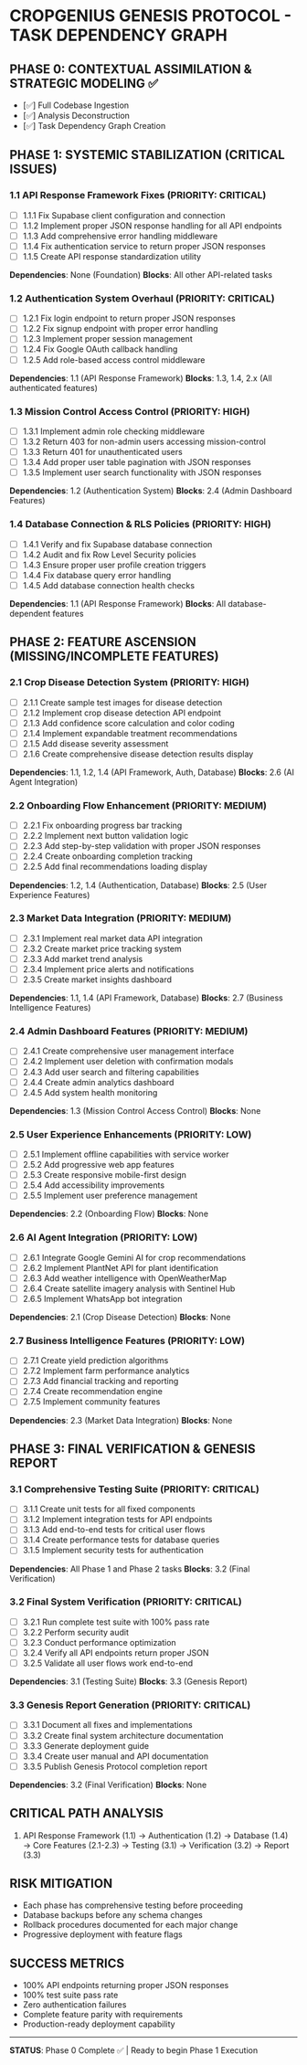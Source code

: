 # CROPGENIUS GENESIS PROTOCOL - TASK DEPENDENCY GRAPH

## PHASE 0: CONTEXTUAL ASSIMILATION & STRATEGIC MODELING ✅
- [✅] Full Codebase Ingestion
- [✅] Analysis Deconstruction  
- [✅] Task Dependency Graph Creation

## PHASE 1: SYSTEMIC STABILIZATION (CRITICAL ISSUES)

### 1.1 API Response Framework Fixes (PRIORITY: CRITICAL)
- [ ] 1.1.1 Fix Supabase client configuration and connection
- [ ] 1.1.2 Implement proper JSON response handling for all API endpoints
- [ ] 1.1.3 Add comprehensive error handling middleware
- [ ] 1.1.4 Fix authentication service to return proper JSON responses
- [ ] 1.1.5 Create API response standardization utility

**Dependencies**: None (Foundation)
**Blocks**: All other API-related tasks

### 1.2 Authentication System Overhaul (PRIORITY: CRITICAL)
- [ ] 1.2.1 Fix login endpoint to return proper JSON responses
- [ ] 1.2.2 Fix signup endpoint with proper error handling
- [ ] 1.2.3 Implement proper session management
- [ ] 1.2.4 Fix Google OAuth callback handling
- [ ] 1.2.5 Add role-based access control middleware

**Dependencies**: 1.1 (API Response Framework)
**Blocks**: 1.3, 1.4, 2.x (All authenticated features)

### 1.3 Mission Control Access Control (PRIORITY: HIGH)
- [ ] 1.3.1 Implement admin role checking middleware
- [ ] 1.3.2 Return 403 for non-admin users accessing mission-control
- [ ] 1.3.3 Return 401 for unauthenticated users
- [ ] 1.3.4 Add proper user table pagination with JSON responses
- [ ] 1.3.5 Implement user search functionality with JSON responses

**Dependencies**: 1.2 (Authentication System)
**Blocks**: 2.4 (Admin Dashboard Features)

### 1.4 Database Connection & RLS Policies (PRIORITY: HIGH)
- [ ] 1.4.1 Verify and fix Supabase database connection
- [ ] 1.4.2 Audit and fix Row Level Security policies
- [ ] 1.4.3 Ensure proper user profile creation triggers
- [ ] 1.4.4 Fix database query error handling
- [ ] 1.4.5 Add database connection health checks

**Dependencies**: 1.1 (API Response Framework)
**Blocks**: All database-dependent features

## PHASE 2: FEATURE ASCENSION (MISSING/INCOMPLETE FEATURES)

### 2.1 Crop Disease Detection System (PRIORITY: HIGH)
- [ ] 2.1.1 Create sample test images for disease detection
- [ ] 2.1.2 Implement crop disease detection API endpoint
- [ ] 2.1.3 Add confidence score calculation and color coding
- [ ] 2.1.4 Implement expandable treatment recommendations
- [ ] 2.1.5 Add disease severity assessment
- [ ] 2.1.6 Create comprehensive disease detection results display

**Dependencies**: 1.1, 1.2, 1.4 (API Framework, Auth, Database)
**Blocks**: 2.6 (AI Agent Integration)

### 2.2 Onboarding Flow Enhancement (PRIORITY: MEDIUM)
- [ ] 2.2.1 Fix onboarding progress bar tracking
- [ ] 2.2.2 Implement next button validation logic
- [ ] 2.2.3 Add step-by-step validation with proper JSON responses
- [ ] 2.2.4 Create onboarding completion tracking
- [ ] 2.2.5 Add final recommendations loading display

**Dependencies**: 1.2, 1.4 (Authentication, Database)
**Blocks**: 2.5 (User Experience Features)

### 2.3 Market Data Integration (PRIORITY: MEDIUM)
- [ ] 2.3.1 Implement real market data API integration
- [ ] 2.3.2 Create market price tracking system
- [ ] 2.3.3 Add market trend analysis
- [ ] 2.3.4 Implement price alerts and notifications
- [ ] 2.3.5 Create market insights dashboard

**Dependencies**: 1.1, 1.4 (API Framework, Database)
**Blocks**: 2.7 (Business Intelligence Features)

### 2.4 Admin Dashboard Features (PRIORITY: MEDIUM)
- [ ] 2.4.1 Create comprehensive user management interface
- [ ] 2.4.2 Implement user deletion with confirmation modals
- [ ] 2.4.3 Add user search and filtering capabilities
- [ ] 2.4.4 Create admin analytics dashboard
- [ ] 2.4.5 Add system health monitoring

**Dependencies**: 1.3 (Mission Control Access Control)
**Blocks**: None

### 2.5 User Experience Enhancements (PRIORITY: LOW)
- [ ] 2.5.1 Implement offline capabilities with service worker
- [ ] 2.5.2 Add progressive web app features
- [ ] 2.5.3 Create responsive mobile-first design
- [ ] 2.5.4 Add accessibility improvements
- [ ] 2.5.5 Implement user preference management

**Dependencies**: 2.2 (Onboarding Flow)
**Blocks**: None

### 2.6 AI Agent Integration (PRIORITY: LOW)
- [ ] 2.6.1 Integrate Google Gemini AI for crop recommendations
- [ ] 2.6.2 Implement PlantNet API for plant identification
- [ ] 2.6.3 Add weather intelligence with OpenWeatherMap
- [ ] 2.6.4 Create satellite imagery analysis with Sentinel Hub
- [ ] 2.6.5 Implement WhatsApp bot integration

**Dependencies**: 2.1 (Crop Disease Detection)
**Blocks**: None

### 2.7 Business Intelligence Features (PRIORITY: LOW)
- [ ] 2.7.1 Create yield prediction algorithms
- [ ] 2.7.2 Implement farm performance analytics
- [ ] 2.7.3 Add financial tracking and reporting
- [ ] 2.7.4 Create recommendation engine
- [ ] 2.7.5 Implement community features

**Dependencies**: 2.3 (Market Data Integration)
**Blocks**: None

## PHASE 3: FINAL VERIFICATION & GENESIS REPORT

### 3.1 Comprehensive Testing Suite (PRIORITY: CRITICAL)
- [ ] 3.1.1 Create unit tests for all fixed components
- [ ] 3.1.2 Implement integration tests for API endpoints
- [ ] 3.1.3 Add end-to-end tests for critical user flows
- [ ] 3.1.4 Create performance tests for database queries
- [ ] 3.1.5 Implement security tests for authentication

**Dependencies**: All Phase 1 and Phase 2 tasks
**Blocks**: 3.2 (Final Verification)

### 3.2 Final System Verification (PRIORITY: CRITICAL)
- [ ] 3.2.1 Run complete test suite with 100% pass rate
- [ ] 3.2.2 Perform security audit
- [ ] 3.2.3 Conduct performance optimization
- [ ] 3.2.4 Verify all API endpoints return proper JSON
- [ ] 3.2.5 Validate all user flows work end-to-end

**Dependencies**: 3.1 (Testing Suite)
**Blocks**: 3.3 (Genesis Report)

### 3.3 Genesis Report Generation (PRIORITY: CRITICAL)
- [ ] 3.3.1 Document all fixes and implementations
- [ ] 3.3.2 Create final system architecture documentation
- [ ] 3.3.3 Generate deployment guide
- [ ] 3.3.4 Create user manual and API documentation
- [ ] 3.3.5 Publish Genesis Protocol completion report

**Dependencies**: 3.2 (Final Verification)
**Blocks**: None

## CRITICAL PATH ANALYSIS
1. API Response Framework (1.1) → Authentication (1.2) → Database (1.4) → Core Features (2.1-2.3) → Testing (3.1) → Verification (3.2) → Report (3.3)

## RISK MITIGATION
- Each phase has comprehensive testing before proceeding
- Database backups before any schema changes
- Rollback procedures documented for each major change
- Progressive deployment with feature flags

## SUCCESS METRICS
- 100% API endpoints returning proper JSON responses
- 100% test suite pass rate
- Zero authentication failures
- Complete feature parity with requirements
- Production-ready deployment capability

---
**STATUS**: Phase 0 Complete ✅ | Ready to begin Phase 1 Execution